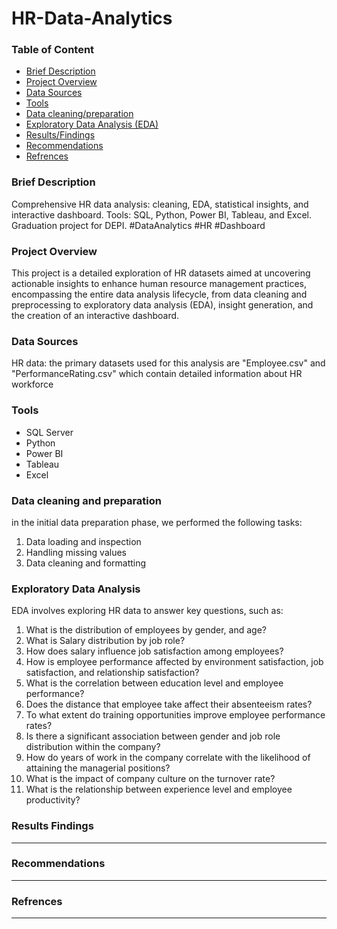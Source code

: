 # HR-Data-Analytics
### Table of Content
- [Brief Description](#Brief-Description)
- [Project Overview](#Project-Overview)
- [Data Sources](#Data-Sources)
- [Tools](#Tools)
- [Data cleaning/preparation](#Data-cleaning-and-preparation)
- [Exploratory Data Analysis (EDA)](#Exploratory-Data-Analysis)
- [Results/Findings](#Results-Findings)
- [Recommendations](#Recommendations)
- [Refrences](#Refrences)

### Brief Description
Comprehensive HR data analysis: cleaning, EDA, statistical insights, and interactive dashboard. Tools: SQL, Python, Power BI, Tableau, and Excel. Graduation project for DEPI. #DataAnalytics #HR #Dashboard
### Project Overview
This project is a detailed exploration of HR datasets aimed at uncovering actionable insights to enhance human resource management practices, encompassing the entire data analysis lifecycle, from data cleaning and preprocessing to exploratory data analysis (EDA), insight generation, and the creation of an interactive dashboard.
### Data Sources
HR data: the primary datasets used for this analysis are "Employee.csv" and "PerformanceRating.csv" which contain detailed information about HR workforce 
### Tools
- SQL Server
- Python
- Power BI
- Tableau
- Excel
### Data cleaning and preparation
in the initial data preparation phase, we performed the following tasks:
1. Data loading and inspection
2. Handling missing values
3. Data cleaning and formatting
### Exploratory Data Analysis
EDA involves exploring HR data to answer key questions, such as:
1.	What is the distribution of employees by gender, and age?
2.	What is Salary distribution by job role?
3.	How does salary influence job satisfaction among employees?
4.	How is employee performance affected by environment satisfaction, job satisfaction, and relationship satisfaction?
5.	What is the correlation between education level and employee performance?
6.	Does the distance that employee take affect their absenteeism rates?
7.	To what extent do training opportunities improve employee performance rates?
8.	Is there a significant association between gender and job role distribution within the company?
9.	How do years of work in the company correlate with the likelihood of attaining the managerial positions?
10.	What is the impact of company culture on the turnover rate?
11.	What is the relationship between experience level and employee productivity?
### Results Findings
------
### Recommendations 
----
### Refrences 
------
